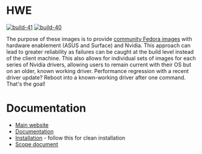 # HWE

[![build-41](https://github.com/apoordev/hwe/actions/workflows/build-41.yml/badge.svg)](https://github.com/apoordev/hwe/actions/workflows/build-41.yml) [![build-40](https://github.com/apoordev/hwe/actions/workflows/build-40.yml/badge.svg)](https://github.com/apoordev/hwe/actions/workflows/build-40.yml)

The purpose of these images is to provide [community Fedora images](https://github.com/apoordev/main) with hardware enablement (ASUS and Surface) and Nvidia. This approach can lead to greater reliability as failures can be caught at the build level instead of the client machine. This also allows for individual sets of images for each series of Nvidia drivers, allowing users to remain current with their OS but on an older, known working driver. Performance regression with a recent driver update? Reboot into a known-working driver after one command. That's the goal!

# Documentation

- [Main website](https://universal-blue.org)
- [Documentation](https://universal-blue.discourse.group/docs?category=4)
- [Installation](https://universal-blue.discourse.group/docs?topic=868) - follow this for clean installation
- [Scope document](https://universal-blue.discourse.group/t/universal-blue-project-governance/51)
